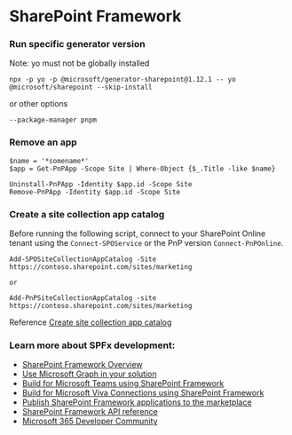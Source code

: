 # SharePoint Framework

### Run specific generator version

Note: yo must not be globally installed

```
npx -p yo -p @microsoft/generator-sharepoint@1.12.1 -- yo @microsoft/sharepoint --skip-install
```

or other options

```
--package-manager pnpm
```

### Remove an app

```
$name = '*somename*'
$app = Get-PnPApp -Scope Site | Where-Object {$_.Title -like $name}

Uninstall-PnPApp -Identity $app.id -Scope Site
Remove-PnPApp -Identity $app.id -Scope Site
```

### Create a site collection app catalog

Before running the following script, connect to your SharePoint Online tenant using the `Connect-SPOService` or the PnP version `Connect-PnPOnline`.

```
Add-SPOSiteCollectionAppCatalog -Site https://contoso.sharepoint.com/sites/marketing

or

Add-PnPSiteCollectionAppCatalog -site https://contoso.sharepoint.com/sites/marketing
```

Reference [Create site collection app catalog](https://learn.microsoft.com/en-us/sharepoint/dev/general-development/site-collection-app-catalog?WT.mc_id=M365-MVP-4030574#create-a-site-collection-app-catalog)

### Learn more about SPFx development:

- [SharePoint Framework Overview](https://aka.ms/spfx)
- [Use Microsoft Graph in your solution](https://aka.ms/spfx-yeoman-graph)
- [Build for Microsoft Teams using SharePoint Framework](https://aka.ms/spfx-yeoman-teams)
- [Build for Microsoft Viva Connections using SharePoint Framework](https://aka.ms/spfx-yeoman-viva)
- [Publish SharePoint Framework applications to the marketplace](https://aka.ms/spfx-yeoman-store)
- [SharePoint Framework API reference](https://aka.ms/spfx-yeoman-api)
- [Microsoft 365 Developer Community](https://aka.ms/m365pnp)
